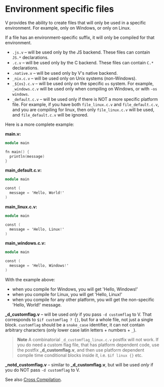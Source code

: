 # Environment specific files

V provides the ability to create files that will only be used in a specific
environment.
For example, only on Windows, or only on Linux.

If a file has an environment-specific suffix, it will only be compiled for that
environment.

- `.js.v` – will be used only by the JS backend. These files can contain `JS.*`
  declarations.
- `.c.v` – will be used only by the C backend. These files can contain `C.*`
  declarations.
- `.native.v` – will be used only by V's native backend.
- `_nix.c.v` – will be used only on Unix systems (non-Windows).
- `_${os}.c.v` – will be used only on the specific `os` system.
  For example, `_windows.c.v` will be used only when compiling on Windows, or
  with `-os windows`.
- `_default.c.v` – will be used only if there is NOT a more specific platform
  file.
  For example, if you have both `file_linux.c.v` and `file_default.c.v`,
  and you are compiling for linux, then only `file_linux.c.v` will be used,
  and `file_default.c.v` will be ignored.

Here is a more complete example:

**main.v:**

```v ignore
module main

fn main() {
  println(message)
}
```

**main_default.c.v:**

```v ignore
module main

const (
  message = 'Hello, World!'
)
```

**main_linux.c.v:**

```v ignore
module main

const (
  message = 'Hello, Linux!'
)
```

**main_windows.c.v:**

```v ignore
module main

const (
  message = 'Hello, Windows!'
)
```

With the example above:

- when you compile for Windows, you will get 'Hello, Windows!'
- when you compile for Linux, you will get 'Hello, Linux!'
- when you compile for any other platform, you will get the
  non-specific 'Hello, World!' message.

**_d_customflag.v** – will be used *only* if you pass `-d customflag` to V.
That corresponds to `$if customflag ? {}`, but for a whole file, not just a
single block. `customflag` should be a `snake_case` identifier, it can not
contain arbitrary characters (only lower case latin letters + numbers + `_`).

> **Note**
> A combinatorial `_d_customflag_linux.c.v` postfix will not work.
> If you do need a custom flag file, that has platform dependent code, use the
> postfix **_d_customflag.v**, and then use platform dependent compile time
> conditional blocks inside it, i.e. `$if linux {}` etc.

**_notd_customflag.v** – similar to **_d_customflag.v**, but will be used
*only* if you do NOT pass `-d customflag` to V.

See also [Cross Compilation](../../advanced-concepts/cross-compilation.md).
